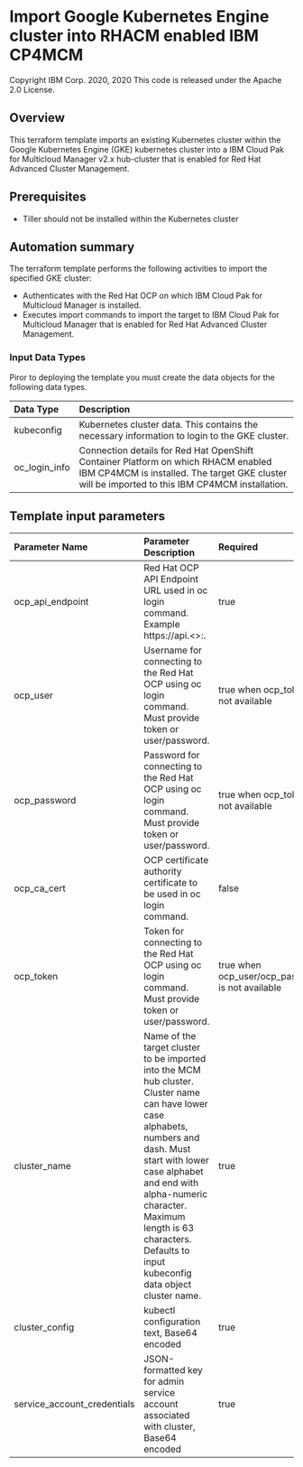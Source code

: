 # Import Google Kubernetes Engine cluster into RHACM enabled IBM CP4MCM
Copyright IBM Corp. 2020, 2020
This code is released under the Apache 2.0 License.

## Overview
This terraform template imports an existing Kubernetes cluster within the Google Kubernetes Engine (GKE) kubernetes cluster into a IBM Cloud Pak for Multicloud Manager v2.x hub-cluster that is enabled for Red Hat Advanced Cluster Management.

## Prerequisites
* Tiller should not be installed within the Kubernetes cluster


## Automation summary
The terraform template performs the following activities to import the specified GKE cluster:

* Authenticates with the Red Hat OCP on which IBM Cloud Pak for Multicloud Manager is installed.
* Executes import commands to import the target to IBM Cloud Pak for Multicloud Manager that is enabled for Red Hat Advanced Cluster Management.

### Input Data Types

Piror to deploying the template you must create the data objects for the following data types.

| Data Type | Description |
| :---      | :--- | 
| kubeconfig | Kubernetes cluster data. This contains the necessary information to login to the GKE cluster. |
| oc_login_info | Connection details for Red Hat OpenShift Container Platform on which RHACM enabled IBM CP4MCM is installed. The target GKE cluster will be imported to this IBM CP4MCM installation. |

## Template input parameters

| Parameter Name                  | Parameter Description | Required |
| :---                            | :--- | :--- |
| ocp_api_endpoint                | Red Hat OCP API Endpoint URL used in oc login command. Example https://api.<>:<port>. | true |
| ocp_user                		  | Username for connecting to the Red Hat OCP using oc login command.  Must provide token or user/password.| true when ocp_token is not available |
| ocp_password                    | Password for connecting to the Red Hat OCP using oc login command.  Must provide token or user/password. | true when ocp_token is not available  |
| ocp_ca_cert                     | OCP certificate authority certificate to be used in oc login command. | false |
| ocp_token						  | Token for connecting to the Red Hat OCP using oc login command. Must provide token or user/password. | true when ocp_user/ocp_password is not available |
| cluster_name                    | Name of the target cluster to be imported into the MCM hub cluster. Cluster name can have lower case alphabets, numbers and dash. Must start with lower case alphabet and end with alpha-numeric character. Maximum length is 63 characters. Defaults to input kubeconfig data object cluster name. | true |
| cluster_config                  | kubectl configuration text, Base64 encoded | true |
| service\_account\_credentials   | JSON-formatted key for admin service account associated with cluster, Base64 encoded | true |
